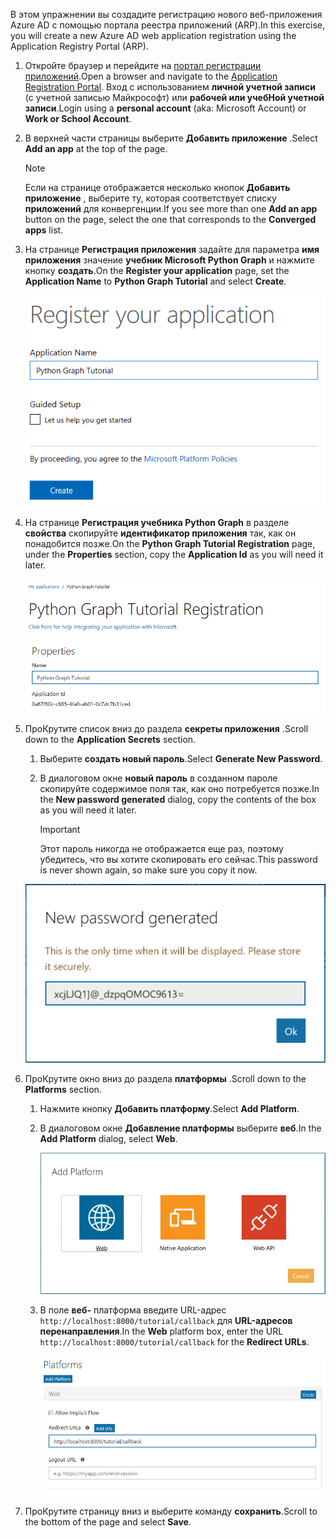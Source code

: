 <!-- markdownlint-disable MD002 MD041 -->

<span data-ttu-id="9819b-101">В этом упражнении вы создадите регистрацию нового веб-приложения Azure AD с помощью портала реестра приложений (ARP).</span><span class="sxs-lookup"><span data-stu-id="9819b-101">In this exercise, you will create a new Azure AD web application registration using the Application Registry Portal (ARP).</span></span>

1. <span data-ttu-id="9819b-102">Откройте браузер и перейдите на [портал регистрации приложений](https://apps.dev.microsoft.com).</span><span class="sxs-lookup"><span data-stu-id="9819b-102">Open a browser and navigate to the [Application Registration Portal](https://apps.dev.microsoft.com).</span></span> <span data-ttu-id="9819b-103">Вход с использованием **личной учетной записи** (с учетной записью Майкрософт) или **рабочей или учебНой учетной записи**.</span><span class="sxs-lookup"><span data-stu-id="9819b-103">Login using a **personal account** (aka: Microsoft Account) or **Work or School Account**.</span></span>

1. <span data-ttu-id="9819b-104">В верхней части страницы выберите **Добавить приложение** .</span><span class="sxs-lookup"><span data-stu-id="9819b-104">Select **Add an app** at the top of the page.</span></span>

    > [!NOTE]
    > <span data-ttu-id="9819b-105">Если на странице отображается несколько кнопок **Добавить приложение** , выберите ту, которая соответствует списку **приложений** для конвергенции.</span><span class="sxs-lookup"><span data-stu-id="9819b-105">If you see more than one **Add an app** button on the page, select the one that corresponds to the **Converged apps** list.</span></span>

1. <span data-ttu-id="9819b-106">На странице **Регистрация приложения** задайте для параметра **имя приложения** значение **учебник Microsoft Python Graph** и нажмите кнопку **создать**.</span><span class="sxs-lookup"><span data-stu-id="9819b-106">On the **Register your application** page, set the **Application Name** to **Python Graph Tutorial** and select **Create**.</span></span>

    ![Снимок экрана: создание нового приложения на веб-сайте портала регистрации приложений](./images/arp-create-app-01.png)

1. <span data-ttu-id="9819b-108">На странице **Регистрация учебника Python Graph** в разделе **свойства** скопируйте **идентификатор приложения** так, как он понадобится позже.</span><span class="sxs-lookup"><span data-stu-id="9819b-108">On the **Python Graph Tutorial Registration** page, under the **Properties** section, copy the **Application Id** as you will need it later.</span></span>

    ![Снимок экрана с ИДЕНТИФИКАТОРом только что созданного приложения](./images/arp-create-app-02.png)

1. <span data-ttu-id="9819b-110">ПроКрутите список вниз до раздела **секреты приложения** .</span><span class="sxs-lookup"><span data-stu-id="9819b-110">Scroll down to the **Application Secrets** section.</span></span>

    1. <span data-ttu-id="9819b-111">Выберите **создать новый пароль**.</span><span class="sxs-lookup"><span data-stu-id="9819b-111">Select **Generate New Password**.</span></span>
    1. <span data-ttu-id="9819b-112">В диалоговом окне **новый пароль** в созданном пароле скопируйте содержимое поля так, как оно потребуется позже.</span><span class="sxs-lookup"><span data-stu-id="9819b-112">In the **New password generated** dialog, copy the contents of the box as you will need it later.</span></span>

        > [!IMPORTANT]
        > <span data-ttu-id="9819b-113">Этот пароль никогда не отображается еще раз, поэтому убедитесь, что вы хотите скопировать его сейчас.</span><span class="sxs-lookup"><span data-stu-id="9819b-113">This password is never shown again, so make sure you copy it now.</span></span>

    ![Снимок экрана с новым паролем приложения](./images/arp-create-app-03.png)

1. <span data-ttu-id="9819b-115">ПроКрутите окно вниз до раздела **платформы** .</span><span class="sxs-lookup"><span data-stu-id="9819b-115">Scroll down to the **Platforms** section.</span></span>

    1. <span data-ttu-id="9819b-116">Нажмите кнопку **Добавить платформу**.</span><span class="sxs-lookup"><span data-stu-id="9819b-116">Select **Add Platform**.</span></span>
    1. <span data-ttu-id="9819b-117">В диалоговом окне **Добавление платформы** выберите **веб**.</span><span class="sxs-lookup"><span data-stu-id="9819b-117">In the **Add Platform** dialog, select **Web**.</span></span>

        ![Снимок экрана: создание платформы для приложения](./images/arp-create-app-04.png)

    1. <span data-ttu-id="9819b-119">В поле **веб-** платформа введите URL-адрес `http://localhost:8000/tutorial/callback` для **URL-адресов перенаправления**.</span><span class="sxs-lookup"><span data-stu-id="9819b-119">In the **Web** platform box, enter the URL `http://localhost:8000/tutorial/callback` for the **Redirect URLs**.</span></span>

        ![Снимок экрана: недавно добавленная веб-платформа для приложения](./images/arp-create-app-05.png)

1. <span data-ttu-id="9819b-121">ПроКрутите страницу вниз и выберите команду **сохранить**.</span><span class="sxs-lookup"><span data-stu-id="9819b-121">Scroll to the bottom of the page and select **Save**.</span></span>